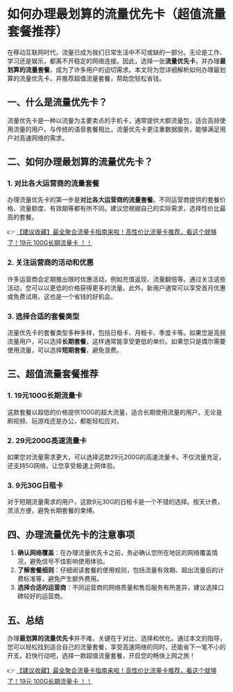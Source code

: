 # 如何办理最划算的流量优先卡（超值流量套餐推荐）

在移动互联网时代，流量已成为我们日常生活中不可或缺的一部分。无论是工作、学习还是娱乐，都离不开稳定的网络连接。因此，选择一张**流量优先卡**，并办理**最划算的流量套餐**，成为了许多用户的迫切需求。本文将为您详细解析如何办理最划算的流量优先卡，并推荐超值流量套餐，帮助您轻松省钱。

## 一、什么是流量优先卡？

流量优先卡是一种以流量为主要卖点的手机卡，通常提供大额流量包，适合高频使用流量的用户。与传统的语音套餐相比，流量优先卡更注重数据服务，能够满足用户对高速网络的需求。

## 二、如何办理最划算的流量优先卡？

### 1. 对比各大运营商的流量套餐

办理流量优先卡的第一步是**对比各大运营商的流量套餐**。不同运营商提供的套餐价格、流量额度、有效期等都有所不同。建议您根据自己的实际需求，选择性价比最高的套餐。

👉 [【建议收藏】最全聚合流量卡指南来啦！高性价比流量卡推荐，看这个就够了！19元 100G长期流量卡 ！！](https://bit.ly/Liuliangka)

### 2. 关注运营商的活动和优惠

许多运营商会定期推出限时优惠活动，例如充值返现、流量翻倍等。通过关注这些活动，您可以以更低的价格获得更多的流量。此外，新用户通常可以享受首月优惠或免费试用，这也是一个省钱的好机会。

### 3. 选择合适的套餐类型

流量优先卡的套餐类型多种多样，包括日租卡、月租卡、季度卡等。如果您是高频流量用户，可以选择**长期套餐**，这样通常能享受更低的单价。如果您只是偶尔需要使用流量，可以选择**短期套餐**，避免浪费。

## 三、超值流量套餐推荐

### 1. 19元100G长期流量卡

这款套餐以超低的价格提供100G的超大流量，适合长期使用流量的用户。无论是刷视频、玩游戏还是办公，都能轻松应对。

### 2. 29元200G高速流量卡

如果您对流量需求更大，可以选择这款29元200G的高速流量卡。不仅流量充足，还支持5G网络，让您享受极速上网体验。

### 3. 9元30G日租卡

对于短期流量需求的用户，这款9元30G的日租卡是一个不错的选择。按天计费，灵活方便，避免长期套餐的束缚。

## 四、办理流量优先卡的注意事项

1. **确认网络覆盖**：在办理流量优先卡之前，务必确认您所在地区的网络覆盖情况，避免信号不佳影响使用体验。
2. **了解套餐细则**：仔细阅读套餐的使用规则，包括流量有效期、超出流量后的计费标准等，避免产生额外费用。
3. **选择合适的运营商**：不同运营商的网络质量和售后服务有所差异，建议选择口碑较好的运营商。

## 五、总结

办理**最划算的流量优先卡**并不难，关键在于对比、选择和优化。通过本文的指导，您可以轻松找到适合自己的流量套餐，享受高速网络的同时，还能省下一笔不小的开支。赶快行动吧，选择一款超值流量套餐，开启您的畅快上网之旅！

👉 [【建议收藏】最全聚合流量卡指南来啦！高性价比流量卡推荐，看这个就够了！19元 100G长期流量卡 ！！](https://bit.ly/Liuliangka)